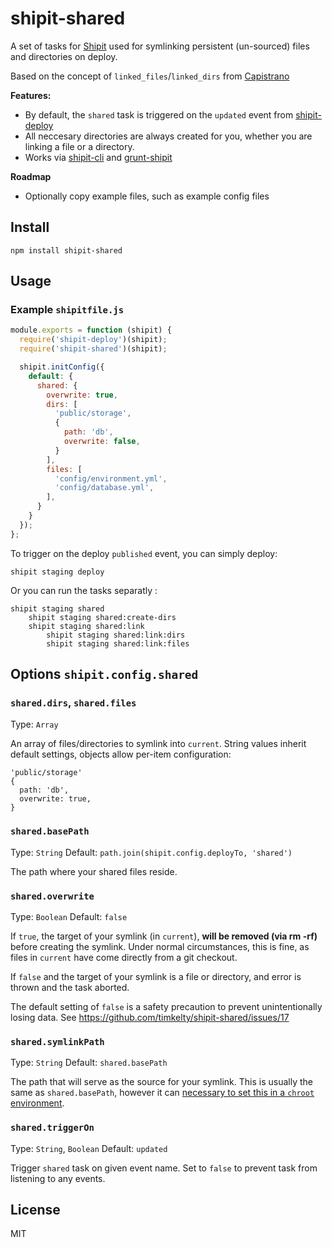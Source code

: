 # shipit-shared

A set of tasks for [Shipit](https://github.com/shipitjs/shipit) used for symlinking persistent (un-sourced) files and directories on deploy.

Based on the concept of `linked_files`/`linked_dirs` from [Capistrano](http://capistranorb.com/documentation/getting-started/configuration/)

**Features:**

- By default, the `shared` task is triggered on the `updated` event from [shipit-deploy](https://github.com/shipitjs/shipit-deploy)
- All neccesary directories are always created for you, whether you are linking a file or a directory.
- Works via [shipit-cli](https://github.com/shipitjs/shipit) and [grunt-shipit](https://github.com/shipitjs/grunt-shipit)

**Roadmap**

- Optionally copy example files, such as example config files

## Install

```
npm install shipit-shared
```

## Usage

### Example `shipitfile.js`

```js
module.exports = function (shipit) {
  require('shipit-deploy')(shipit);
  require('shipit-shared')(shipit);

  shipit.initConfig({
    default: {
      shared: {
        overwrite: true,
        dirs: [
          'public/storage',
          {
            path: 'db',
            overwrite: false,
          }
        ],
        files: [
          'config/environment.yml',
          'config/database.yml',
        ],
      }
    }
  });
};
```

To trigger on the deploy `published` event, you can simply deploy:

```
shipit staging deploy
```

Or you can run the tasks separatly :

```
shipit staging shared
    shipit staging shared:create-dirs
    shipit staging shared:link
        shipit staging shared:link:dirs
        shipit staging shared:link:files
```

## Options `shipit.config.shared`

### `shared.dirs`, `shared.files`

Type: `Array`

An array of files/directories to symlink into `current`. String values inherit default settings, objects allow per-item configuration:

```
'public/storage'
{
  path: 'db',
  overwrite: true,
}
```

### `shared.basePath`

Type: `String`
Default: `path.join(shipit.config.deployTo, 'shared')`

The path where your shared files reside.

### `shared.overwrite`

Type: `Boolean`
Default: `false`

If `true`, the target of your symlink (in `current`), **will be removed (via rm -rf)** before creating the symlink. Under normal circumstances, this is fine, as files in `current` have come directly from a git checkout.

If `false` and the target of your symlink is a file or directory, and error is thrown and the task aborted.

The default setting of `false` is a safety precaution to prevent unintentionally losing data. See https://github.com/timkelty/shipit-shared/issues/17

### `shared.symlinkPath`

Type: `String`
Default: `shared.basePath`

The path that will serve as the source for your symlink. This is usually the same as `shared.basePath`, however it can [necessary to set this in a `chroot` environment](https://github.com/timkelty/shipit-shared/issues/7).

### `shared.triggerOn`
Type: `String`, `Boolean`
Default: `updated`

Trigger `shared` task on given event name.
Set to `false` to prevent task from listening to any events.

## License

MIT
